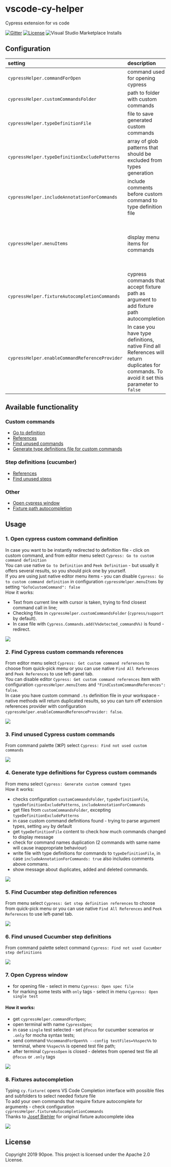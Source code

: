 # vscode-cy-helper
Cypress extension for vs code  

[![Gitter](https://badges.gitter.im/vscode-cy-helper/community.svg)](https://gitter.im/vscode-cy-helper/community?utm_source=badge&utm_medium=badge&utm_campaign=pr-badge) [![License](https://img.shields.io/badge/License-Apache%202.0-blue.svg)](https://opensource.org/licenses/Apache-2.0) ![Visual Studio Marketplace Installs](https://img.shields.io/visual-studio-marketplace/i/Shelex.vscode-cy-helper?label=Installs)

## Configuration

| setting                              | description                           | default           |    
|:--------------------------------------|:---------------------------------------|:-------------------|        
| `cypressHelper.commandForOpen`       | command used for opening cypress      | `cypress open`    |    
| `cypressHelper.customCommandsFolder` | path to folder with custom commands   | `cypress/support` |    
| `cypressHelper.typeDefinitionFile` | file to save generated custom commands   | `cypress/support/customCommands.d.ts`|    
| `cypressHelper.typeDefinitionExcludePatterns` | array of glob patterns that should be excluded from types generation  | [`**/*.ts`] |
| `cypressHelper.includeAnnotationForCommands` | include comments before custom command to type definition file | false |    
| `cypressHelper.menuItems` | display menu items for commands |  `{ `<br/>`"OpenSingleTest": true,`<br/> `"OpenSpecFile": true,` <br/>`"GenerateCustomCommandTypes": true,`<br/>`"GoToCustomCommand": true,`<br/> `"FindCustomCommandReferences": true,`<br/>`"FindStepDefinitionReferences": true`<br/>`}` |    
| `cypressHelper.fixtureAutocompletionCommands` | cypress commands that accept fixture path as argument to add fixture path autocompletion | `["fixture"]` |   
| `cypressHelper.enableCommandReferenceProvider` | In case you have type definitions, native Find all References will return duplicates for commands. To avoid it set this parameter to `false` | true |   


## Available functionality
### Custom commands
* [Go to definition](#1-open-cypress-custom-command-definition)
* [References](#2-find-cypress-custom-commands-references)
* [Find unused commands](#3-find-not-used-cypress-custom-commands)
* [Generate type definitions file for custom commands](#4-generate-type-definitions-for-cypress-custom-commands)
### Step definitions (cucumber)
* [References](#5-find-cucumber-step-definition-references)
* [Find unused steps](#6-find-not-used-cucumber-step-definitions)
### Other
* [Open cypress window](#7-open-cypress-window)
* [Fixture path autocompletion](#8-fixtures-autocompletion)

## Usage
### 1. Open cypress custom command definition
In case you want to be instantly redirected to definition file - click on custom command, and from editor menu select `Cypress: Go to custom command definition`  
You can use native `Go to Definition` and `Peek Definition` - but usually it offers several results, so you should pick one by yourself.  
If you are using just native editor menu items - you can disable `Cypress: Go to custom command definition` in configuration `cypressHelper.menuItems` by setting `"GoToCustomCommand": false`  
How it works:  
- Text from current line with cursor is taken, trying to find closest command call in line;
- Checking files in `cypressHelper.customCommandsFolder` (`cypress/support` by default).
- In case file with `Cypress.Commands.add(%%detected_command%%)` is found - redirect.

![](./assets/goToCommand.gif)

### 2. Find Cypress custom commands references
From editor menu select `Cypress: Get custom command references` to choose from quick-pick menu or you can use native `Find All References` and `Peek References` to use left-panel tab.  
You can disable editor `Cypress: Get custom command references` item with configuration `cypressHelper.menuItems` and `"FindCustomCommandReferences": false`.  
In case you have custom command `.ts` definition file in your workspace - native methods will return duplicated results, so you can turn off extension references provider with configuration `cypressHelper.enableCommandReferenceProvider: false`.  

![](./assets/customCommandReference.gif)

### 3. Find unused Cypress custom commands
From command palette (⌘P) select `Cypress: Find not used custom commands`  

![](./assets/findUnusedCustomCommands.gif)

### 4. Generate type definitions for Cypress custom commands
From menu select `Cypress: Generate custom command types`  
How it works:
- checks configuration `customCommandsFolder`, `typeDefinitionFile`, `typeDefinitionExcludePatterns`, `includeAnnotationForCommands`  
- get files from `customCommandsFolder`, excepting `typeDefinitionExcludePatterns`  
- in case custom command definitions found - trying to parse argument types, setting `any` by default  
- get `typeDefinitionFile` content to check how much commands changed to display message
- check for command names duplication (2 commands with same name will cause inappropriate behaviour)
- write file with type definitions for commands to `typeDefinitionFile`, in case `includeAnnotationForCommands: true` also includes comments above commans.  
- show message about duplicates, added and deleted commands.

![](./assets/generateTypes.gif)

### 5. Find Cucumber step definition references
From menu select `Cypress: Get step definition references` to choose from quick-pick menu or you can use native `Find All References` and `Peek References` to use left-panel tab.  

![](./assets/stepDefinitionReference.gif)

### 6. Find unused Cucumber step definitions
From command palette select command `Cypress: Find not used Cucumber step definitions`  

![](./assets/findUnusedStepDefinitions.gif)

### 7. Open Cypress window
* for opening file - select in menu `Cypress: Open spec file`  
* for marking some tests with `only` tags - select in menu `Cypress: Open single test`  
#### How it works:   
- get `cypressHelper.commandForOpen`;
- open terminal with name `CypressOpen`;
- in case `single` test selected - set `@focus` for cucumber scenarios or `.only` for mocha syntax tests;
- send command `%%commandForOpen%% --config testFiles=%%spec%%` to terminal, where `%%spec%%` is opened test file path;  
- after terminal `CypressOpen` is closed - deletes from opened test file all `@focus` or `.only` tags

![](./assets/openSingleTest.gif)

### 8. Fixtures autocompletion
Typing `cy.fixture(` opens VS Code Completion interface with possible files and subfolders to select needed fixture file  
To add your own commands that require fixture autocomplete for arguments - check configuration `cypressHelper.fixtureAutocompletionCommands`  
Thanks to [Josef Biehler](https://github.com/gabbersepp/cypress-fixture-intellisense) for original fixture autocomplete idea  
  
![](./assets/fixtureCompletion.gif)

## License

Copyright 2019 90poe.  This project is licensed under the Apache 2.0 License.  